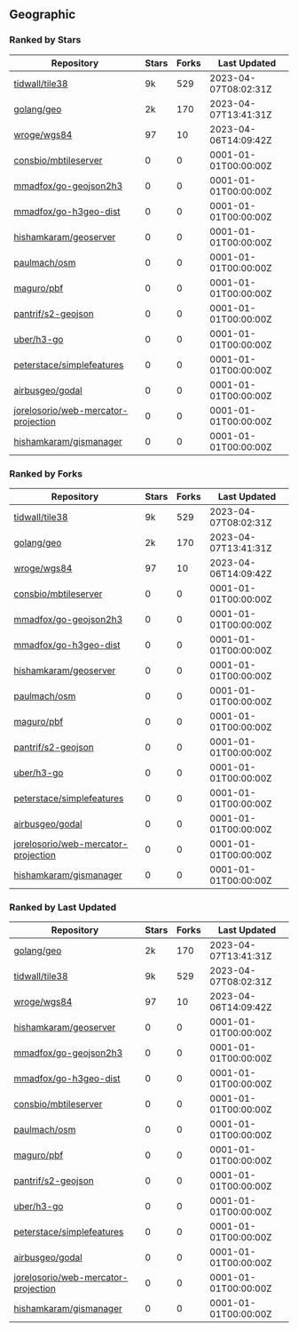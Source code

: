 ## Geographic

### Ranked by Stars

| Repository | Stars | Forks | Last Updated |
|------------|-------|-------|--------------|
| [tidwall/tile38](https://github.com/tidwall/tile38) | 9k | 529 | 2023-04-07T08:02:31Z |
| [golang/geo](https://github.com/golang/geo) | 2k | 170 | 2023-04-07T13:41:31Z |
| [wroge/wgs84](https://github.com/wroge/wgs84) | 97 | 10 | 2023-04-06T14:09:42Z |
| [consbio/mbtileserver](https://github.com/consbio/mbtileserver) | 0 | 0 | 0001-01-01T00:00:00Z |
| [mmadfox/go-geojson2h3](https://github.com/mmadfox/go-geojson2h3) | 0 | 0 | 0001-01-01T00:00:00Z |
| [mmadfox/go-h3geo-dist](https://github.com/mmadfox/go-h3geo-dist) | 0 | 0 | 0001-01-01T00:00:00Z |
| [hishamkaram/geoserver](https://github.com/hishamkaram/geoserver) | 0 | 0 | 0001-01-01T00:00:00Z |
| [paulmach/osm](https://github.com/paulmach/osm) | 0 | 0 | 0001-01-01T00:00:00Z |
| [maguro/pbf](https://github.com/maguro/pbf) | 0 | 0 | 0001-01-01T00:00:00Z |
| [pantrif/s2-geojson](https://github.com/pantrif/s2-geojson) | 0 | 0 | 0001-01-01T00:00:00Z |
| [uber/h3-go](https://github.com/uber/h3-go) | 0 | 0 | 0001-01-01T00:00:00Z |
| [peterstace/simplefeatures](https://github.com/peterstace/simplefeatures) | 0 | 0 | 0001-01-01T00:00:00Z |
| [airbusgeo/godal](https://github.com/airbusgeo/godal) | 0 | 0 | 0001-01-01T00:00:00Z |
| [jorelosorio/web-mercator-projection](https://github.com/jorelosorio/web-mercator-projection) | 0 | 0 | 0001-01-01T00:00:00Z |
| [hishamkaram/gismanager](https://github.com/hishamkaram/gismanager) | 0 | 0 | 0001-01-01T00:00:00Z |

### Ranked by Forks

| Repository | Stars | Forks | Last Updated |
|------------|-------|-------|--------------|
| [tidwall/tile38](https://github.com/tidwall/tile38) | 9k | 529 | 2023-04-07T08:02:31Z |
| [golang/geo](https://github.com/golang/geo) | 2k | 170 | 2023-04-07T13:41:31Z |
| [wroge/wgs84](https://github.com/wroge/wgs84) | 97 | 10 | 2023-04-06T14:09:42Z |
| [consbio/mbtileserver](https://github.com/consbio/mbtileserver) | 0 | 0 | 0001-01-01T00:00:00Z |
| [mmadfox/go-geojson2h3](https://github.com/mmadfox/go-geojson2h3) | 0 | 0 | 0001-01-01T00:00:00Z |
| [mmadfox/go-h3geo-dist](https://github.com/mmadfox/go-h3geo-dist) | 0 | 0 | 0001-01-01T00:00:00Z |
| [hishamkaram/geoserver](https://github.com/hishamkaram/geoserver) | 0 | 0 | 0001-01-01T00:00:00Z |
| [paulmach/osm](https://github.com/paulmach/osm) | 0 | 0 | 0001-01-01T00:00:00Z |
| [maguro/pbf](https://github.com/maguro/pbf) | 0 | 0 | 0001-01-01T00:00:00Z |
| [pantrif/s2-geojson](https://github.com/pantrif/s2-geojson) | 0 | 0 | 0001-01-01T00:00:00Z |
| [uber/h3-go](https://github.com/uber/h3-go) | 0 | 0 | 0001-01-01T00:00:00Z |
| [peterstace/simplefeatures](https://github.com/peterstace/simplefeatures) | 0 | 0 | 0001-01-01T00:00:00Z |
| [airbusgeo/godal](https://github.com/airbusgeo/godal) | 0 | 0 | 0001-01-01T00:00:00Z |
| [jorelosorio/web-mercator-projection](https://github.com/jorelosorio/web-mercator-projection) | 0 | 0 | 0001-01-01T00:00:00Z |
| [hishamkaram/gismanager](https://github.com/hishamkaram/gismanager) | 0 | 0 | 0001-01-01T00:00:00Z |

### Ranked by Last Updated

| Repository | Stars | Forks | Last Updated |
|------------|-------|-------|--------------|
| [golang/geo](https://github.com/golang/geo) | 2k | 170 | 2023-04-07T13:41:31Z |
| [tidwall/tile38](https://github.com/tidwall/tile38) | 9k | 529 | 2023-04-07T08:02:31Z |
| [wroge/wgs84](https://github.com/wroge/wgs84) | 97 | 10 | 2023-04-06T14:09:42Z |
| [hishamkaram/geoserver](https://github.com/hishamkaram/geoserver) | 0 | 0 | 0001-01-01T00:00:00Z |
| [mmadfox/go-geojson2h3](https://github.com/mmadfox/go-geojson2h3) | 0 | 0 | 0001-01-01T00:00:00Z |
| [mmadfox/go-h3geo-dist](https://github.com/mmadfox/go-h3geo-dist) | 0 | 0 | 0001-01-01T00:00:00Z |
| [consbio/mbtileserver](https://github.com/consbio/mbtileserver) | 0 | 0 | 0001-01-01T00:00:00Z |
| [paulmach/osm](https://github.com/paulmach/osm) | 0 | 0 | 0001-01-01T00:00:00Z |
| [maguro/pbf](https://github.com/maguro/pbf) | 0 | 0 | 0001-01-01T00:00:00Z |
| [pantrif/s2-geojson](https://github.com/pantrif/s2-geojson) | 0 | 0 | 0001-01-01T00:00:00Z |
| [uber/h3-go](https://github.com/uber/h3-go) | 0 | 0 | 0001-01-01T00:00:00Z |
| [peterstace/simplefeatures](https://github.com/peterstace/simplefeatures) | 0 | 0 | 0001-01-01T00:00:00Z |
| [airbusgeo/godal](https://github.com/airbusgeo/godal) | 0 | 0 | 0001-01-01T00:00:00Z |
| [jorelosorio/web-mercator-projection](https://github.com/jorelosorio/web-mercator-projection) | 0 | 0 | 0001-01-01T00:00:00Z |
| [hishamkaram/gismanager](https://github.com/hishamkaram/gismanager) | 0 | 0 | 0001-01-01T00:00:00Z |

